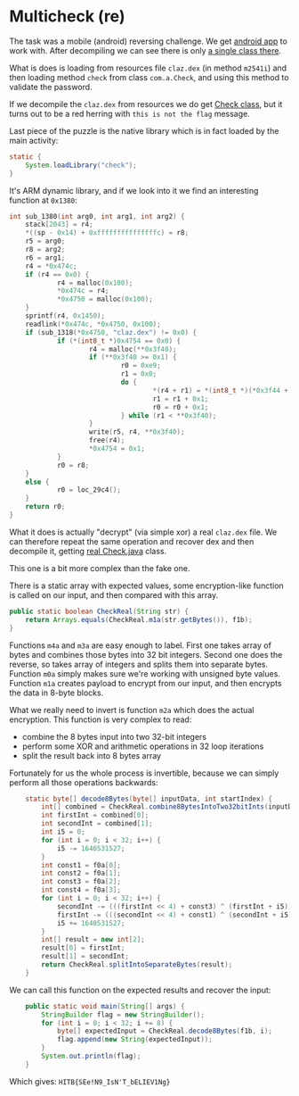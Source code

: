 # Multicheck (re)

The task was a mobile (android) reversing challenge.
We get [android app](multicheck.apk) to work with.
After decompiling we can see there is only [a single class there](MainActivity.java).

What is does is loading from resources file `claz.dex` (in method `m2541i`) and then loading method `check` from class `com.a.Check`, and using this method to validate the password.

If we decompile the `claz.dex` from resources we do get [Check class](Check.java), but it turns out to be a red herring with `this is not the flag` message.

Last piece of the puzzle is the native library which is in fact loaded by the main activity:

```java
static {
	System.loadLibrary("check");
}
```

It's ARM dynamic library, and if we look into it we find an interesting function at `0x1380`:

```c
int sub_1380(int arg0, int arg1, int arg2) {
    stack[2043] = r4;
    *((sp - 0x14) + 0xfffffffffffffffc) = r8;
    r5 = arg0;
    r8 = arg2;
    r6 = arg1;
    r4 = *0x474c;
    if (r4 == 0x0) {
            r4 = malloc(0x100);
            *0x474c = r4;
            *0x4750 = malloc(0x100);
    }
    sprintf(r4, 0x1450);
    readlink(*0x474c, *0x4750, 0x100);
    if (sub_1318(*0x4750, "claz.dex") != 0x0) {
            if (*(int8_t *)0x4754 == 0x0) {
                    r4 = malloc(**0x3f40);
                    if (**0x3f40 >= 0x1) {
                            r0 = 0xe9;
                            r1 = 0x0;
                            do {
                                    *(r4 + r1) = *(int8_t *)(*0x3f44 + r1) ^ r0;
                                    r1 = r1 + 0x1;
                                    r0 = r0 + 0x1;
                            } while (r1 < **0x3f40);
                    }
                    write(r5, r4, **0x3f40);
                    free(r4);
                    *0x4754 = 0x1;
            }
            r0 = r8;
    }
    else {
            r0 = loc_29c4();
    }
    return r0;
}
```

What it does is actually "decrypt" (via simple xor) a real `claz.dex` file.
We can therefore repeat the same operation and recover dex and then decompile it, getting [real Check.java](CheckReal.java) class.

This one is a bit more complex than the fake one.

There is a static array with expected values, some encryption-like function is called on our input, and then compared with this array.

```java
public static boolean CheckReal(String str) {
	return Arrays.equals(CheckReal.m1a(str.getBytes()), f1b);
}
```

Functions `m4a` and `m3a` are easy enough to label.
First one takes array of bytes and combines those bytes into 32 bit integers.
Second one does the reverse, so takes array of integers and splits them into separate bytes.
Function `m0a` simply makes sure we're working with unsigned byte values.
Function `m1a` creates payload to encrypt from our input, and then encrypts the data in 8-byte blocks.

What we really need to invert is function `m2a` which does the actual encryption.
This function is very complex to read:

- combine the 8 bytes input into two 32-bit integers
- perform some XOR and arithmetic operations in 32 loop iterations
- split the result back into 8 bytes array

Fortunately for us the whole process is invertible, because we can simply perform all those operations backwards:

```java
    static byte[] decode8Bytes(byte[] inputData, int startIndex) {
        int[] combined = CheckReal.combine8BytesIntoTwo32bitInts(inputData, startIndex);
        int firstInt = combined[0];
        int secondInt = combined[1];
        int i5 = 0;
        for (int i = 0; i < 32; i++) {
            i5 -= 1640531527;
        }
        int const1 = f0a[0];
        int const2 = f0a[1];
        int const3 = f0a[2];
        int const4 = f0a[3];
        for (int i = 0; i < 32; i++) {
            secondInt -= (((firstInt << 4) + const3) ^ (firstInt + i5)) ^ ((firstInt >> 5) + const4);
            firstInt -= (((secondInt << 4) + const1) ^ (secondInt + i5)) ^ ((secondInt >> 5) + const2);
            i5 += 1640531527;
        }
        int[] result = new int[2];
        result[0] = firstInt;
        result[1] = secondInt;
        return CheckReal.splitIntoSeparateBytes(result);
    }
```

We can call this function on the expected results and recover the input:

```java
    public static void main(String[] args) {
        StringBuilder flag = new StringBuilder();
        for (int i = 0; i < 32; i += 8) {
            byte[] expectedInput = CheckReal.decode8Bytes(f1b, i);
            flag.append(new String(expectedInput));
        }
        System.out.println(flag);
    }
```

Which gives: `HITB{SEe!N9_IsN'T_bELIEV1Ng}`

